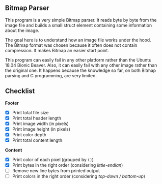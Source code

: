 ## Bitmap Parser

This program is a very simple Bitmap parser. It reads byte by byte from the image file and builds a small struct element containing some information about the image.

The goal here is to understand how an image file works under the hood. The Bitmap format was chosen because it often does not contain compression. It makes Bitmap an easier start point.

This program can easily fail in any other platform rather than the Ubuntu 18.04 Bionic Beaver. Also, it can easily fail with any other image rather than the original one. It happens because the knowledge so far, on both Bitmap parsing and C programming, are very limited.

## Checklist

**Footer**
- [x] Print total file size
- [x] Print total header length
- [x] Print image width (in pixels)
- [x] Print image height (in pixels)
- [x] Print color depth
- [x] Print total content length

**Content**
- [x] Print color of each pixel (grouped by `()`)
- [x] Print bytes in the right order (considering _little-endian_)
- [ ] Remove new line bytes from printed output
- [ ] Print colors in the right order (considering _top-down / bottom-up_) 
